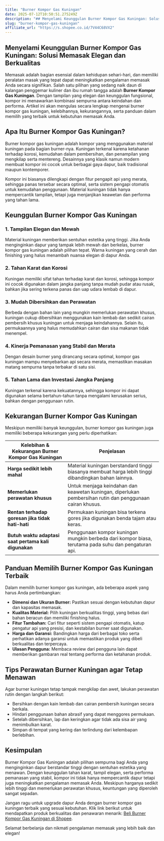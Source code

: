 ```yaml
---
title: "Burner Kompor Gas Kuningan"
date: 2025-07-12T10:50:51.275249Z
description: "## Menyelami Keunggulan Burner Kompor Gas Kuningan: Solusi Memasak Elegan dan Berkualitas..."
slug: "burner-kompor-gas-kuningan"
affiliate_url: "https://s.shopee.co.id/7V44C68VX2"
---
```

## Menyelami Keunggulan Burner Kompor Gas Kuningan: Solusi Memasak Elegan dan Berkualitas

Memasak adalah bagian esensial dalam kehidupan sehari-hari, dan memiliki peralatan masak yang tepat dapat meningkatkan pengalaman memasak Anda secara signifikan. Salah satu pilihan yang sedang naik daun di kalangan penggemar kuliner dan ibu rumah tangga adalah **Burner Kompor Gas Kuningan**. Dengan tampilan yang elegan dan keunggulan fungsional, kompor ini menawarkan kombinasi sempurna antara keindahan dan performa. Artikel ini akan mengulas secara lengkap mengenai burner kompor gas kuningan, kelebihannya, kekurangannya, serta panduan dalam memilih yang terbaik untuk kebutuhan memasak Anda.

## Apa Itu Burner Kompor Gas Kuningan?

Burner kompor gas kuningan adalah kompor yang menggunakan material kuningan pada bagian burner-nya. Kuningan terkenal karena ketahanan terhadap korosi, kemudahan dalam pembersihan, dan penampilan yang mengkilap serta mentereng. Desainnya yang klasik namun modern membuat kompor ini cocok untuk berbagai gaya dapur, baik tradisional maupun kontemporer.

Kompor ini biasanya dilengkapi dengan fitur pengapit api yang merata, sehingga panas tersebar secara optimal, serta sistem pengapi otomatis untuk kemudahan penggunaan. Material kuningan tidak hanya mempercantik tampilan, tetapi juga menjanjikan keawetan dan performa yang tahan lama.

## Keunggulan Burner Kompor Gas Kuningan

### 1. Tampilan Elegan dan Mewah

Material kuningan memberikan sentuhan estetika yang tinggi. Jika Anda menginginkan dapur yang tampak lebih mewah dan berkelas, burner kompor gas kuningan adalah pilihan tepat. Warna kuningan yang cerah dan finishing yang halus menambah nuansa elegan di dapur Anda.

### 2. Tahan Karat dan Korosi

Kuningan memiliki sifat tahan terhadap karat dan korosi, sehingga kompor ini cocok digunakan dalam jangka panjang tanpa mudah pudar atau rusak, bahkan jika sering terkena panas dan uap udara lembab di dapur.

### 3. Mudah Dibersihkan dan Perawatan

Berbeda dengan bahan lain yang mungkin memerlukan perawatan khusus, kuningan cukup dibersihkan menggunakan kain lembab dan sedikit cairan pembersih khusus kuningan untuk menjaga keindahannya. Selain itu, permukaannya yang halus memudahkan cairan dan sisa makanan tidak menempel.

### 4. Kinerja Pemanasan yang Stabil dan Merata

Dengan desain burner yang dirancang secara optimal, kompor gas kuningan mampu menyebarkan api secara merata, memastikan masakan matang sempurna tanpa terbakar di satu sisi.

### 5. Tahan Lama dan Investasi Jangka Panjang

Kuningan terkenal karena kekuatannya, sehingga kompor ini dapat digunakan selama bertahun-tahun tanpa mengalami kerusakan serius, bahkan dengan penggunaan rutin.

## Kekurangan Burner Kompor Gas Kuningan

Meskipun memiliki banyak keunggulan, burner kompor gas kuningan juga memiliki beberapa kekurangan yang perlu diperhatikan:

| **Kelebihan & Kekurangan Burner Kompor Gas Kuningan** | **Penjelasan** |
|--------------------------------------------------------|----------------|
| **Harga sedikit lebih mahal**                         | Material kuningan berstandard tinggi biasanya membuat harga lebih tinggi dibandingkan bahan lainnya. |
| **Memerlukan perawatan khusus**                        | Untuk menjaga keindahan dan keawetan kuningan, diperlukan pembersihan rutin dan penggunaan cairan khusus. |
| **Rentan terhadap goresan jika tidak hati-hati**      | Permukaan kuningan bisa terkena gores jika digunakan benda tajam atau keras. |
| **Butuh waktu adaptasi saat pertama kali digunakan**| Penggunaan kompor kuningan mungkin berbeda dari kompor biasa, terutama pada suhu dan pengaturan api. |

## Panduan Memilih Burner Kompor Gas Kuningan Terbaik

Dalam memilih burner kompor gas kuningan, ada beberapa aspek yang harus Anda pertimbangkan:

- **Dimensi dan Ukuran Burner:** Pastikan sesuai dengan kebutuhan dapur dan kapasitas memasak.
- **Kualitas Material:** Pilih kuningan berkualitas tinggi, yang bebas dari bahan beracun dan memiliki finishing halus.
- **Fitur Tambahan:** Cari fitur seperti sistem pengapi otomatis, katup pengatur api yang presisi, dan kestabilan burner saat digunakan.
- **Harga dan Garansi:** Bandingkan harga dari berbagai toko serta perhatikan adanya garansi untuk memastikan produk yang dibeli berkualitas dan terpercaya.
- **Ulasan Pengguna:** Membaca review dari pengguna lain dapat memberikan gambaran real tentang performa dan ketahanan produk.

## Tips Perawatan Burner Kuningan agar Tetap Menawan

Agar burner kuningan tetap tampak mengkilap dan awet, lakukan perawatan rutin dengan langkah berikut:

- Bersihkan dengan kain lembab dan cairan pembersih kuningan secara berkala.
- Hindari penggunaan bahan abrasif yang dapat menggores permukaan.
- Setelah dibersihkan, lap dan keringkan agar tidak ada sisa air yang menimbulkan karat.
- Simpan di tempat yang kering dan terlindung dari kelembapan berlebihan.

## Kesimpulan

Burner Kompor Gas Kuningan adalah pilihan sempurna bagi Anda yang menginginkan dapur berstandar tinggi dengan sentuhan estetika yang menawan. Dengan keunggulan tahan karat, tampil elegan, serta performa pemanasan yang stabil, kompor ini tidak hanya mempercantik dapur tetapi juga meningkatkan pengalaman memasak Anda. Meskipun harganya sedikit lebih tinggi dan memerlukan perawatan khusus, keuntungan yang diperoleh sangat sepadan.

Jangan ragu untuk upgrade dapur Anda dengan burner kompor gas kuningan terbaik yang sesuai kebutuhan. Klik link berikut untuk mendapatkan produk berkualitas dan penawaran menarik: [Beli Burner Kompor Gas Kuningan di Shopee](https://s.shopee.co.id/7V44C68VX2).

Selamat berbelanja dan nikmati pengalaman memasak yang lebih baik dan elegan!